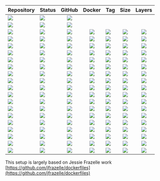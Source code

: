 | Repository | Status | GitHub | Docker | Tag | Size | Layers |
| --- | --- | :---: | :---: | :--- | :---: | :---: |
| [![](https://img.shields.io/badge/dotfiles-grey.svg)](https://github.com/forwardcomputers/dotfiles) | [![](https://img.shields.io/circleci/project/github/forwardcomputers/dotfiles.svg?label)](https://circleci.com/gh/forwardcomputers/dotfiles) | [![](https://img.shields.io/badge/github--grey.svg?label=&logo=github&logoColor=white)](https://github.com/forwardcomputers/dotfiles) |
| [![](https://img.shields.io/badge/home%E2%80%93assistant-grey.svg)](https://github.com/forwardcomputers/home-assistant) | [![](https://img.shields.io/circleci/project/github/forwardcomputers/home-assistant.svg?label)](https://circleci.com/gh/forwardcomputers/home-assistant) |  [![](https://img.shields.io/badge/github--grey.svg?label=&logo=github&logoColor=white)](https://github.com/forwardcomputers/home-assistant) |
| [![](https://img.shields.io/badge/ardour-grey.svg)](https://hub.docker.com/r/forwardcomputers/ardour) | [![](https://img.shields.io/badge/dynamic/json.svg?query=$.Labels.BuildDate&label=&url=https://api.microbadger.com/v1/images/forwardcomputers/ardour)](https://hub.docker.com/r/forwardcomputers/ardour) | [![](https://img.shields.io/badge/github--grey.svg?label=&logo=github&logoColor=white)](https://github.com/forwardcomputers/dockerfiles/ardour) | [![](https://img.shields.io/badge/docker--E5E5E5.svg?label=&logo=docker)](https://hub.docker.com/r/forwardcomputers/ardour) | [![](https://img.shields.io/badge/dynamic/json.svg?query=$.results.0.name&label=&url=https://registry.hub.docker.com/v2/repositories/forwardcomputers/ardour/tags)](https://hub.docker.com/r/forwardcomputers/ardour) | [![](https://img.shields.io/microbadger/image-size/forwardcomputers/ardour.svg?label=)](http://microbadger.com/images/forwardcomputers/ardour) | [![](https://img.shields.io/microbadger/layers/forwardcomputers/ardour.svg?label=)](http://microbadger.com/images/forwardcomputers/ardour) |
| [![](https://img.shields.io/badge/audacity-grey.svg)](https://hub.docker.com/r/forwardcomputers/audacity) | [![](https://img.shields.io/badge/dynamic/json.svg?query=$.Labels.BuildDate&label=&url=https://api.microbadger.com/v1/images/forwardcomputers/audacity)](https://hub.docker.com/r/forwardcomputers/audacity) | [![](https://img.shields.io/badge/github--grey.svg?label=&logo=github&logoColor=white)](https://github.com/forwardcomputers/dockerfiles/audacity) | [![](https://img.shields.io/badge/docker--E5E5E5.svg?label=&logo=docker)](https://hub.docker.com/r/forwardcomputers/audacity) | [![](https://img.shields.io/badge/dynamic/json.svg?query=$.results.0.name&label=&url=https://registry.hub.docker.com/v2/repositories/forwardcomputers/audacity/tags)](https://hub.docker.com/r/forwardcomputers/audacity) | [![](https://img.shields.io/microbadger/image-size/forwardcomputers/audacity.svg?label=)](http://microbadger.com/images/forwardcomputers/audacity) | [![](https://img.shields.io/microbadger/layers/forwardcomputers/audacity.svg?label=)](http://microbadger.com/images/forwardcomputers/audacity) |
| [![](https://img.shields.io/badge/blender-grey.svg)](https://hub.docker.com/r/forwardcomputers/blender) | [![](https://img.shields.io/badge/dynamic/json.svg?query=$.Labels.BuildDate&label=&url=https://api.microbadger.com/v1/images/forwardcomputers/blender)](https://hub.docker.com/r/forwardcomputers/blender) | [![](https://img.shields.io/badge/github--grey.svg?label=&logo=github&logoColor=white)](https://github.com/forwardcomputers/dockerfiles/blender) | [![](https://img.shields.io/badge/docker--E5E5E5.svg?label=&logo=docker)](https://hub.docker.com/r/forwardcomputers/blender) | [![](https://img.shields.io/badge/dynamic/json.svg?query=$.results.0.name&label=&url=https://registry.hub.docker.com/v2/repositories/forwardcomputers/blender/tags)](https://hub.docker.com/r/forwardcomputers/blender) | [![](https://img.shields.io/microbadger/image-size/forwardcomputers/blender.svg?label=)](http://microbadger.com/images/forwardcomputers/blender) | [![](https://img.shields.io/microbadger/layers/forwardcomputers/blender.svg?label=)](http://microbadger.com/images/forwardcomputers/blender) |
| [![](https://img.shields.io/badge/chrome-grey.svg)](https://hub.docker.com/r/forwardcomputers/chrome) | [![](https://img.shields.io/badge/dynamic/json.svg?query=$.Labels.BuildDate&label=&url=https://api.microbadger.com/v1/images/forwardcomputers/chrome)](https://hub.docker.com/r/forwardcomputers/chrome) | [![](https://img.shields.io/badge/github--grey.svg?label=&logo=github&logoColor=white)](https://github.com/forwardcomputers/dockerfiles/chrome) | [![](https://img.shields.io/badge/docker--E5E5E5.svg?label=&logo=docker)](https://hub.docker.com/r/forwardcomputers/chrome) | [![](https://img.shields.io/badge/dynamic/json.svg?query=$.results.0.name&label=&url=https://registry.hub.docker.com/v2/repositories/forwardcomputers/chrome/tags)](https://hub.docker.com/r/forwardcomputers/chrome) | [![](https://img.shields.io/microbadger/image-size/forwardcomputers/chrome.svg?label=)](http://microbadger.com/images/forwardcomputers/chrome) | [![](https://img.shields.io/microbadger/layers/forwardcomputers/chrome.svg?label=)](http://microbadger.com/images/forwardcomputers/chrome) |
| [![](https://img.shields.io/badge/code-grey.svg)](https://hub.docker.com/r/forwardcomputers/code) | [![](https://img.shields.io/badge/dynamic/json.svg?query=$.Labels.BuildDate&label=&url=https://api.microbadger.com/v1/images/forwardcomputers/code)](https://hub.docker.com/r/forwardcomputers/code) | [![](https://img.shields.io/badge/github--grey.svg?label=&logo=github&logoColor=white)](https://github.com/forwardcomputers/dockerfiles/code) | [![](https://img.shields.io/badge/docker--E5E5E5.svg?label=&logo=docker)](https://hub.docker.com/r/forwardcomputers/code) | [![](https://img.shields.io/badge/dynamic/json.svg?query=$.results.0.name&label=&url=https://registry.hub.docker.com/v2/repositories/forwardcomputers/code/tags)](https://hub.docker.com/r/forwardcomputers/code) | [![](https://img.shields.io/microbadger/image-size/forwardcomputers/code.svg?label=)](http://microbadger.com/images/forwardcomputers/code) | [![](https://img.shields.io/microbadger/layers/forwardcomputers/code.svg?label=)](http://microbadger.com/images/forwardcomputers/code) |
| [![](https://img.shields.io/badge/dserver-grey.svg)](https://hub.docker.com/r/forwardcomputers/dserver) | [![](https://img.shields.io/badge/dynamic/json.svg?query=$.Labels.BuildDate&label=&url=https://api.microbadger.com/v1/images/forwardcomputers/dserver)](https://hub.docker.com/r/forwardcomputers/dserver) | [![](https://img.shields.io/badge/github--grey.svg?label=&logo=github&logoColor=white)](https://github.com/forwardcomputers/dockerfiles/dserver) | [![](https://img.shields.io/badge/docker--E5E5E5.svg?label=&logo=docker)](https://hub.docker.com/r/forwardcomputers/dserver) | [![](https://img.shields.io/badge/dynamic/json.svg?query=$.results.0.name&label=&url=https://registry.hub.docker.com/v2/repositories/forwardcomputers/dserver/tags)](https://hub.docker.com/r/forwardcomputers/dserver) | [![](https://img.shields.io/microbadger/image-size/forwardcomputers/dserver.svg?label=)](http://microbadger.com/images/forwardcomputers/dserver) | [![](https://img.shields.io/microbadger/layers/forwardcomputers/dserver.svg?label=)](http://microbadger.com/images/forwardcomputers/dserver) |
| [![](https://img.shields.io/badge/firefox-grey.svg)](https://hub.docker.com/r/forwardcomputers/firefox) | [![](https://img.shields.io/badge/dynamic/json.svg?query=$.Labels.BuildDate&label=&url=https://api.microbadger.com/v1/images/forwardcomputers/firefox)](https://hub.docker.com/r/forwardcomputers/firefox) | [![](https://img.shields.io/badge/github--grey.svg?label=&logo=github&logoColor=white)](https://github.com/forwardcomputers/dockerfiles/firefox) | [![](https://img.shields.io/badge/docker--E5E5E5.svg?label=&logo=docker)](https://hub.docker.com/r/forwardcomputers/firefox) | [![](https://img.shields.io/badge/dynamic/json.svg?query=$.results.0.name&label=&url=https://registry.hub.docker.com/v2/repositories/forwardcomputers/firefox/tags)](https://hub.docker.com/r/forwardcomputers/firefox) | [![](https://img.shields.io/microbadger/image-size/forwardcomputers/firefox.svg?label=)](http://microbadger.com/images/forwardcomputers/firefox) | [![](https://img.shields.io/microbadger/layers/forwardcomputers/firefox.svg?label=)](http://microbadger.com/images/forwardcomputers/firefox) |
| [![](https://img.shields.io/badge/firefox-esr-grey.svg)](https://hub.docker.com/r/forwardcomputers/firefox-esr) | [![](https://img.shields.io/badge/dynamic/json.svg?query=$.Labels.BuildDate&label=&url=https://api.microbadger.com/v1/images/forwardcomputers/firefox-esr)](https://hub.docker.com/r/forwardcomputers/firefox-esr) | [![](https://img.shields.io/badge/github--grey.svg?label=&logo=github&logoColor=white)](https://github.com/forwardcomputers/dockerfiles/firefox-esr) | [![](https://img.shields.io/badge/docker--E5E5E5.svg?label=&logo=docker)](https://hub.docker.com/r/forwardcomputers/firefox-esr) | [![](https://img.shields.io/badge/dynamic/json.svg?query=$.results.0.name&label=&url=https://registry.hub.docker.com/v2/repositories/forwardcomputers/firefox-esr/tags)](https://hub.docker.com/r/forwardcomputers/firefox-esr) | [![](https://img.shields.io/microbadger/image-size/forwardcomputers/firefox-esr.svg?label=)](http://microbadger.com/images/forwardcomputers/firefox-esr) | [![](https://img.shields.io/microbadger/layers/forwardcomputers/firefox-esr.svg?label=)](http://microbadger.com/images/forwardcomputers/firefox-esr) |
| [![](https://img.shields.io/badge/gimp-grey.svg)](https://hub.docker.com/r/forwardcomputers/gimp) | [![](https://img.shields.io/badge/dynamic/json.svg?query=$.Labels.BuildDate&label=&url=https://api.microbadger.com/v1/images/forwardcomputers/gimp)](https://hub.docker.com/r/forwardcomputers/gimp) | [![](https://img.shields.io/badge/github--grey.svg?label=&logo=github&logoColor=white)](https://github.com/forwardcomputers/dockerfiles/gimp) | [![](https://img.shields.io/badge/docker--E5E5E5.svg?label=&logo=docker)](https://hub.docker.com/r/forwardcomputers/gimp) | [![](https://img.shields.io/badge/dynamic/json.svg?query=$.results.0.name&label=&url=https://registry.hub.docker.com/v2/repositories/forwardcomputers/gimp/tags)](https://hub.docker.com/r/forwardcomputers/gimp) | [![](https://img.shields.io/microbadger/image-size/forwardcomputers/gimp.svg?label=)](http://microbadger.com/images/forwardcomputers/gimp) | [![](https://img.shields.io/microbadger/layers/forwardcomputers/gimp.svg?label=)](http://microbadger.com/images/forwardcomputers/gimp) |
| [![](https://img.shields.io/badge/inkscape-grey.svg)](https://hub.docker.com/r/forwardcomputers/inkscape) | [![](https://img.shields.io/badge/dynamic/json.svg?query=$.Labels.BuildDate&label=&url=https://api.microbadger.com/v1/images/forwardcomputers/inkscape)](https://hub.docker.com/r/forwardcomputers/inkscape) | [![](https://img.shields.io/badge/github--grey.svg?label=&logo=github&logoColor=white)](https://github.com/forwardcomputers/dockerfiles/inkscape) | [![](https://img.shields.io/badge/docker--E5E5E5.svg?label=&logo=docker)](https://hub.docker.com/r/forwardcomputers/inkscape) | [![](https://img.shields.io/badge/dynamic/json.svg?query=$.results.0.name&label=&url=https://registry.hub.docker.com/v2/repositories/forwardcomputers/inkscape/tags)](https://hub.docker.com/r/forwardcomputers/inkscape) | [![](https://img.shields.io/microbadger/image-size/forwardcomputers/inkscape.svg?label=)](http://microbadger.com/images/forwardcomputers/inkscape) | [![](https://img.shields.io/microbadger/layers/forwardcomputers/inkscape.svg?label=)](http://microbadger.com/images/forwardcomputers/inkscape) |
| [![](https://img.shields.io/badge/kdenlive-grey.svg)](https://hub.docker.com/r/forwardcomputers/kdenlive) | [![](https://img.shields.io/badge/dynamic/json.svg?query=$.Labels.BuildDate&label=&url=https://api.microbadger.com/v1/images/forwardcomputers/kdenlive)](https://hub.docker.com/r/forwardcomputers/kdenlive) | [![](https://img.shields.io/badge/github--grey.svg?label=&logo=github&logoColor=white)](https://github.com/forwardcomputers/dockerfiles/kdenlive) | [![](https://img.shields.io/badge/docker--E5E5E5.svg?label=&logo=docker)](https://hub.docker.com/r/forwardcomputers/kdenlive) | [![](https://img.shields.io/badge/dynamic/json.svg?query=$.results.0.name&label=&url=https://registry.hub.docker.com/v2/repositories/forwardcomputers/kdenlive/tags)](https://hub.docker.com/r/forwardcomputers/kdenlive) | [![](https://img.shields.io/microbadger/image-size/forwardcomputers/kdenlive.svg?label=)](http://microbadger.com/images/forwardcomputers/kdenlive) | [![](https://img.shields.io/microbadger/layers/forwardcomputers/kdenlive.svg?label=)](http://microbadger.com/images/forwardcomputers/kdenlive) |
| [![](https://img.shields.io/badge/krita-grey.svg)](https://hub.docker.com/r/forwardcomputers/krita) | [![](https://img.shields.io/badge/dynamic/json.svg?query=$.Labels.BuildDate&label=&url=https://api.microbadger.com/v1/images/forwardcomputers/krita)](https://hub.docker.com/r/forwardcomputers/krita) | [![](https://img.shields.io/badge/github--grey.svg?label=&logo=github&logoColor=white)](https://github.com/forwardcomputers/dockerfiles/krita) | [![](https://img.shields.io/badge/docker--E5E5E5.svg?label=&logo=docker)](https://hub.docker.com/r/forwardcomputers/krita) | [![](https://img.shields.io/badge/dynamic/json.svg?query=$.results.0.name&label=&url=https://registry.hub.docker.com/v2/repositories/forwardcomputers/krita/tags)](https://hub.docker.com/r/forwardcomputers/krita) | [![](https://img.shields.io/microbadger/image-size/forwardcomputers/krita.svg?label=)](http://microbadger.com/images/forwardcomputers/krita) | [![](https://img.shields.io/microbadger/layers/forwardcomputers/krita.svg?label=)](http://microbadger.com/images/forwardcomputers/krita) |
| [![](https://img.shields.io/badge/openshot-grey.svg)](https://hub.docker.com/r/forwardcomputers/openshot) | [![](https://img.shields.io/badge/dynamic/json.svg?query=$.Labels.BuildDate&label=&url=https://api.microbadger.com/v1/images/forwardcomputers/openshot)](https://hub.docker.com/r/forwardcomputers/openshot) | [![](https://img.shields.io/badge/github--grey.svg?label=&logo=github&logoColor=white)](https://github.com/forwardcomputers/dockerfiles/openshot) | [![](https://img.shields.io/badge/docker--E5E5E5.svg?label=&logo=docker)](https://hub.docker.com/r/forwardcomputers/openshot) | [![](https://img.shields.io/badge/dynamic/json.svg?query=$.results.0.name&label=&url=https://registry.hub.docker.com/v2/repositories/forwardcomputers/openshot/tags)](https://hub.docker.com/r/forwardcomputers/openshot) | [![](https://img.shields.io/microbadger/image-size/forwardcomputers/openshot.svg?label=)](http://microbadger.com/images/forwardcomputers/openshot) | [![](https://img.shields.io/microbadger/layers/forwardcomputers/openshot.svg?label=)](http://microbadger.com/images/forwardcomputers/openshot) |
| [![](https://img.shields.io/badge/pitivi-grey.svg)](https://hub.docker.com/r/forwardcomputers/pitivi) | [![](https://img.shields.io/badge/dynamic/json.svg?query=$.Labels.BuildDate&label=&url=https://api.microbadger.com/v1/images/forwardcomputers/pitivi)](https://hub.docker.com/r/forwardcomputers/pitivi) | [![](https://img.shields.io/badge/github--grey.svg?label=&logo=github&logoColor=white)](https://github.com/forwardcomputers/dockerfiles/pitivi) | [![](https://img.shields.io/badge/docker--E5E5E5.svg?label=&logo=docker)](https://hub.docker.com/r/forwardcomputers/pitivi) | [![](https://img.shields.io/badge/dynamic/json.svg?query=$.results.0.name&label=&url=https://registry.hub.docker.com/v2/repositories/forwardcomputers/pitivi/tags)](https://hub.docker.com/r/forwardcomputers/pitivi) | [![](https://img.shields.io/microbadger/image-size/forwardcomputers/pitivi.svg?label=)](http://microbadger.com/images/forwardcomputers/pitivi) | [![](https://img.shields.io/microbadger/layers/forwardcomputers/pitivi.svg?label=)](http://microbadger.com/images/forwardcomputers/pitivi) |
| [![](https://img.shields.io/badge/shotcut-grey.svg)](https://hub.docker.com/r/forwardcomputers/shotcut) | [![](https://img.shields.io/badge/dynamic/json.svg?query=$.Labels.BuildDate&label=&url=https://api.microbadger.com/v1/images/forwardcomputers/shotcut)](https://hub.docker.com/r/forwardcomputers/shotcut) | [![](https://img.shields.io/badge/github--grey.svg?label=&logo=github&logoColor=white)](https://github.com/forwardcomputers/dockerfiles/shotcut) | [![](https://img.shields.io/badge/docker--E5E5E5.svg?label=&logo=docker)](https://hub.docker.com/r/forwardcomputers/shotcut) | [![](https://img.shields.io/badge/dynamic/json.svg?query=$.results.0.name&label=&url=https://registry.hub.docker.com/v2/repositories/forwardcomputers/shotcut/tags)](https://hub.docker.com/r/forwardcomputers/shotcut) | [![](https://img.shields.io/microbadger/image-size/forwardcomputers/shotcut.svg?label=)](http://microbadger.com/images/forwardcomputers/shotcut) | [![](https://img.shields.io/microbadger/layers/forwardcomputers/shotcut.svg?label=)](http://microbadger.com/images/forwardcomputers/shotcut) |
| [![](https://img.shields.io/badge/torbrowser-grey.svg)](https://hub.docker.com/r/forwardcomputers/torbrowser) | [![](https://img.shields.io/badge/dynamic/json.svg?query=$.Labels.BuildDate&label=&url=https://api.microbadger.com/v1/images/forwardcomputers/torbrowser)](https://hub.docker.com/r/forwardcomputers/torbrowser) | [![](https://img.shields.io/badge/github--grey.svg?label=&logo=github&logoColor=white)](https://github.com/forwardcomputers/dockerfiles/torbrowser) | [![](https://img.shields.io/badge/docker--E5E5E5.svg?label=&logo=docker)](https://hub.docker.com/r/forwardcomputers/torbrowser) | [![](https://img.shields.io/badge/dynamic/json.svg?query=$.results.0.name&label=&url=https://registry.hub.docker.com/v2/repositories/forwardcomputers/torbrowser/tags)](https://hub.docker.com/r/forwardcomputers/torbrowser) | [![](https://img.shields.io/microbadger/image-size/forwardcomputers/torbrowser.svg?label=)](http://microbadger.com/images/forwardcomputers/torbrowser) | [![](https://img.shields.io/microbadger/layers/forwardcomputers/torbrowser.svg?label=)](http://microbadger.com/images/forwardcomputers/torbrowser) |
| [![](https://img.shields.io/badge/vlc-grey.svg)](https://hub.docker.com/r/forwardcomputers/vlc) | [![](https://img.shields.io/badge/dynamic/json.svg?query=$.Labels.BuildDate&label=&url=https://api.microbadger.com/v1/images/forwardcomputers/vlc)](https://hub.docker.com/r/forwardcomputers/vlc) | [![](https://img.shields.io/badge/github--grey.svg?label=&logo=github&logoColor=white)](https://github.com/forwardcomputers/dockerfiles/vlc) | [![](https://img.shields.io/badge/docker--E5E5E5.svg?label=&logo=docker)](https://hub.docker.com/r/forwardcomputers/vlc) | [![](https://img.shields.io/badge/dynamic/json.svg?query=$.results.0.name&label=&url=https://registry.hub.docker.com/v2/repositories/forwardcomputers/vlc/tags)](https://hub.docker.com/r/forwardcomputers/vlc) | [![](https://img.shields.io/microbadger/image-size/forwardcomputers/vlc.svg?label=)](http://microbadger.com/images/forwardcomputers/vlc) | [![](https://img.shields.io/microbadger/layers/forwardcomputers/vlc.svg?label=)](http://microbadger.com/images/forwardcomputers/vlc) |
| [![](https://img.shields.io/badge/wireshark-grey.svg)](https://hub.docker.com/r/forwardcomputers/wireshark) | [![](https://img.shields.io/badge/dynamic/json.svg?query=$.Labels.BuildDate&label=&url=https://api.microbadger.com/v1/images/forwardcomputers/wireshark)](https://hub.docker.com/r/forwardcomputers/wireshark) | [![](https://img.shields.io/badge/github--grey.svg?label=&logo=github&logoColor=white)](https://github.com/forwardcomputers/dockerfiles/wireshark) | [![](https://img.shields.io/badge/docker--E5E5E5.svg?label=&logo=docker)](https://hub.docker.com/r/forwardcomputers/wireshark) | [![](https://img.shields.io/badge/dynamic/json.svg?query=$.results.0.name&label=&url=https://registry.hub.docker.com/v2/repositories/forwardcomputers/wireshark/tags)](https://hub.docker.com/r/forwardcomputers/wireshark) | [![](https://img.shields.io/microbadger/image-size/forwardcomputers/wireshark.svg?label=)](http://microbadger.com/images/forwardcomputers/wireshark) | [![](https://img.shields.io/microbadger/layers/forwardcomputers/wireshark.svg?label=)](http://microbadger.com/images/forwardcomputers/wireshark) |

[//]: # (BlockEnd)

This setup is largely based on Jessie Frazelle work [https://github.com/jfrazelle/dockerfiles](https://github.com/jfrazelle/dockerfiles)
